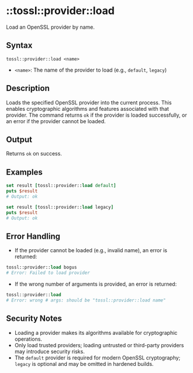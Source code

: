 # ::tossl::provider::load

Load an OpenSSL provider by name.

## Syntax

    tossl::provider::load <name>

- `<name>`: The name of the provider to load (e.g., `default`, `legacy`)

## Description

Loads the specified OpenSSL provider into the current process. This enables cryptographic algorithms and features associated with that provider. The command returns `ok` if the provider is loaded successfully, or an error if the provider cannot be loaded.

## Output

Returns `ok` on success.

## Examples

```tcl
set result [tossl::provider::load default]
puts $result
# Output: ok

set result [tossl::provider::load legacy]
puts $result
# Output: ok
```

## Error Handling

- If the provider cannot be loaded (e.g., invalid name), an error is returned:

```tcl
tossl::provider::load bogus
# Error: Failed to load provider
```

- If the wrong number of arguments is provided, an error is returned:

```tcl
tossl::provider::load
# Error: wrong # args: should be "tossl::provider::load name"
```

## Security Notes

- Loading a provider makes its algorithms available for cryptographic operations.
- Only load trusted providers; loading untrusted or third-party providers may introduce security risks.
- The `default` provider is required for modern OpenSSL cryptography; `legacy` is optional and may be omitted in hardened builds. 